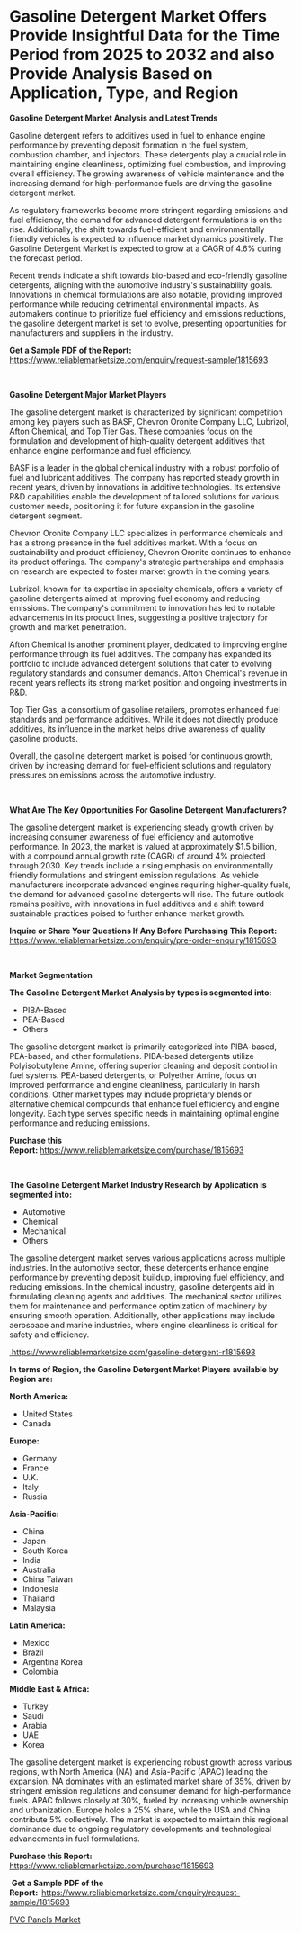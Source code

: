 <p><h1>Gasoline Detergent Market Offers Provide Insightful Data for the Time Period from 2025 to 2032 and also Provide Analysis Based on Application, Type, and Region</h1></p><p><strong>Gasoline Detergent Market Analysis and Latest Trends</strong></p>
<p><p>Gasoline detergent refers to additives used in fuel to enhance engine performance by preventing deposit formation in the fuel system, combustion chamber, and injectors. These detergents play a crucial role in maintaining engine cleanliness, optimizing fuel combustion, and improving overall efficiency. The growing awareness of vehicle maintenance and the increasing demand for high-performance fuels are driving the gasoline detergent market.</p><p>As regulatory frameworks become more stringent regarding emissions and fuel efficiency, the demand for advanced detergent formulations is on the rise. Additionally, the shift towards fuel-efficient and environmentally friendly vehicles is expected to influence market dynamics positively. The Gasoline Detergent Market is expected to grow at a CAGR of 4.6% during the forecast period.</p><p>Recent trends indicate a shift towards bio-based and eco-friendly gasoline detergents, aligning with the automotive industry's sustainability goals. Innovations in chemical formulations are also notable, providing improved performance while reducing detrimental environmental impacts. As automakers continue to prioritize fuel efficiency and emissions reductions, the gasoline detergent market is set to evolve, presenting opportunities for manufacturers and suppliers in the industry.</p></p>
<p><strong>Get a Sample PDF of the Report:&nbsp;</strong> <a href="https://www.reliablemarketsize.com/enquiry/request-sample/1815693?utm_campaign=2773&utm_medium=2&utm_source=Github&utm_content=ia&utm_term=01042025&utm_id=gasoline-detergent">https://www.reliablemarketsize.com/enquiry/request-sample/1815693</a></p>
<p>&nbsp;</p>
<p><strong>Gasoline Detergent Major Market Players</strong></p>
<p><p>The gasoline detergent market is characterized by significant competition among key players such as BASF, Chevron Oronite Company LLC, Lubrizol, Afton Chemical, and Top Tier Gas. These companies focus on the formulation and development of high-quality detergent additives that enhance engine performance and fuel efficiency.</p><p>BASF is a leader in the global chemical industry with a robust portfolio of fuel and lubricant additives. The company has reported steady growth in recent years, driven by innovations in additive technologies. Its extensive R&D capabilities enable the development of tailored solutions for various customer needs, positioning it for future expansion in the gasoline detergent segment.</p><p>Chevron Oronite Company LLC specializes in performance chemicals and has a strong presence in the fuel additives market. With a focus on sustainability and product efficiency, Chevron Oronite continues to enhance its product offerings. The company's strategic partnerships and emphasis on research are expected to foster market growth in the coming years.</p><p>Lubrizol, known for its expertise in specialty chemicals, offers a variety of gasoline detergents aimed at improving fuel economy and reducing emissions. The company's commitment to innovation has led to notable advancements in its product lines, suggesting a positive trajectory for growth and market penetration.</p><p>Afton Chemical is another prominent player, dedicated to improving engine performance through its fuel additives. The company has expanded its portfolio to include advanced detergent solutions that cater to evolving regulatory standards and consumer demands. Afton Chemical's revenue in recent years reflects its strong market position and ongoing investments in R&D.</p><p>Top Tier Gas, a consortium of gasoline retailers, promotes enhanced fuel standards and performance additives. While it does not directly produce additives, its influence in the market helps drive awareness of quality gasoline products.</p><p>Overall, the gasoline detergent market is poised for continuous growth, driven by increasing demand for fuel-efficient solutions and regulatory pressures on emissions across the automotive industry.</p></p>
<p>&nbsp;</p>
<p><strong>What Are The Key Opportunities For Gasoline Detergent Manufacturers?</strong></p>
<p><p>The gasoline detergent market is experiencing steady growth driven by increasing consumer awareness of fuel efficiency and automotive performance. In 2023, the market is valued at approximately $1.5 billion, with a compound annual growth rate (CAGR) of around 4% projected through 2030. Key trends include a rising emphasis on environmentally friendly formulations and stringent emission regulations. As vehicle manufacturers incorporate advanced engines requiring higher-quality fuels, the demand for advanced gasoline detergents will rise. The future outlook remains positive, with innovations in fuel additives and a shift toward sustainable practices poised to further enhance market growth.</p></p>
<p><strong>Inquire or Share Your Questions If Any Before Purchasing This Report:</strong> <a href="https://www.reliablemarketsize.com/enquiry/pre-order-enquiry/1815693?utm_campaign=2773&utm_medium=2&utm_source=Github&utm_content=ia&utm_term=01042025&utm_id=gasoline-detergent">https://www.reliablemarketsize.com/enquiry/pre-order-enquiry/1815693</a></p>
<p>&nbsp;</p>
<p><strong>Market Segmentation</strong></p>
<p><strong>The Gasoline Detergent Market Analysis by types is segmented into:</strong></p>
<p><ul><li>PIBA-Based</li><li>PEA-Based</li><li>Others</li></ul></p>
<p><p>The gasoline detergent market is primarily categorized into PIBA-based, PEA-based, and other formulations. PIBA-based detergents utilize Polyisobutylene Amine, offering superior cleaning and deposit control in fuel systems. PEA-based detergents, or Polyether Amine, focus on improved performance and engine cleanliness, particularly in harsh conditions. Other market types may include proprietary blends or alternative chemical compounds that enhance fuel efficiency and engine longevity. Each type serves specific needs in maintaining optimal engine performance and reducing emissions.</p></p>
<p><strong>Purchase this Report:&nbsp;</strong><a href="https://www.reliablemarketsize.com/purchase/1815693?utm_campaign=2773&utm_medium=2&utm_source=Github&utm_content=ia&utm_term=01042025&utm_id=gasoline-detergent">https://www.reliablemarketsize.com/purchase/1815693</a></p>
<p>&nbsp;</p>
<p><strong>The Gasoline Detergent Market Industry Research by Application is segmented into:</strong></p>
<p><ul><li>Automotive</li><li>Chemical</li><li>Mechanical</li><li>Others</li></ul></p>
<p><p>The gasoline detergent market serves various applications across multiple industries. In the automotive sector, these detergents enhance engine performance by preventing deposit buildup, improving fuel efficiency, and reducing emissions. In the chemical industry, gasoline detergents aid in formulating cleaning agents and additives. The mechanical sector utilizes them for maintenance and performance optimization of machinery by ensuring smooth operation. Additionally, other applications may include aerospace and marine industries, where engine cleanliness is critical for safety and efficiency.</p></p>
<p><a href="https://www.reliablemarketsize.com/gasoline-detergent-r1815693?utm_campaign=2773&utm_medium=2&utm_source=Github&utm_content=ia&utm_term=01042025&utm_id=gasoline-detergent">&nbsp;https://www.reliablemarketsize.com/gasoline-detergent-r1815693</a></p>
<p><strong>In terms of Region, the Gasoline Detergent Market Players available by Region are:</strong></p>
<p>
    <p> <strong> North America: </strong>
        <ul>
            <li>United States</li>
            <li>Canada</li>
        </ul>
        </p> 
    <p> <strong> Europe: </strong>
        <ul>
            <li>Germany</li>
            <li>France</li>
            <li>U.K.</li>
            <li>Italy</li>
            <li>Russia</li>
        </ul>
        </p> 
    <p> <strong> Asia-Pacific: </strong>
        <ul>
            <li>China</li>
            <li>Japan</li>
            <li>South Korea</li>
            <li>India</li>
            <li>Australia</li>
            <li>China Taiwan</li>
            <li>Indonesia</li>
            <li>Thailand</li>
            <li>Malaysia</li>
        </ul>
        </p> 
    <p> <strong> Latin America: </strong>
        <ul>
            <li>Mexico</li>
            <li>Brazil</li>
            <li>Argentina Korea</li>
            <li>Colombia</li>
        </ul>
        </p> 
    <p> <strong> Middle East & Africa: </strong>
        <ul>
            <li>Turkey</li>
            <li>Saudi</li>
            <li>Arabia</li>
            <li>UAE</li>
            <li>Korea</li>
        </ul>
    </p>
    </p>
<p><p>The gasoline detergent market is experiencing robust growth across various regions, with North America (NA) and Asia-Pacific (APAC) leading the expansion. NA dominates with an estimated market share of 35%, driven by stringent emission regulations and consumer demand for high-performance fuels. APAC follows closely at 30%, fueled by increasing vehicle ownership and urbanization. Europe holds a 25% share, while the USA and China contribute 5% collectively. The market is expected to maintain this regional dominance due to ongoing regulatory developments and technological advancements in fuel formulations.</p></p>
<p><strong>Purchase this Report: </strong><a href="https://www.reliablemarketsize.com/purchase/1815693?utm_campaign=2773&utm_medium=2&utm_source=Github&utm_content=ia&utm_term=01042025&utm_id=gasoline-detergent">https://www.reliablemarketsize.com/purchase/1815693</a></p>
<p>&nbsp;<strong>Get a Sample PDF of the Report:&nbsp;&nbsp;</strong><a href="https://www.reliablemarketsize.com/enquiry/request-sample/1815693?utm_campaign=2773&utm_medium=2&utm_source=Github&utm_content=ia&utm_term=01042025&utm_id=gasoline-detergent">https://www.reliablemarketsize.com/enquiry/request-sample/1815693</a></p>
<p><strong></strong></p>
<p><p><a href="https://github.com/abantolemox08/Market-Research-Report-List-1/blob/main/pvc-panels-market.md?utm_campaign=2773&utm_medium=2&utm_source=Github&utm_content=ia&utm_term=01042025&utm_id=gasoline-detergent">PVC Panels Market</a></p></p>